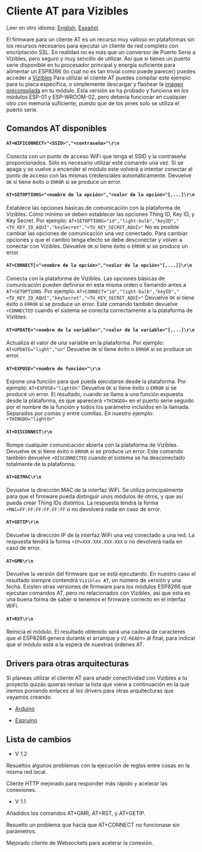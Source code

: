 # Cliente AT para Vizibles

Leer en otro idioma: [English](https://github.com/Enxine/ViziblesArduino/blob/master/examples/AT/README.md), [Español](https://github.com/Enxine/ViziblesArduino/blob/master/examples/AT/README.es.md)

El firmware para un cliente AT es un recurso muy valioso en plataformas sin los recursos necesarios para ejecutar un cliente de red completo con encriptación SSL. En realidad no es más que un conversor de Puerto Serie a Vizibles, pero seguro y muy sencillo de utilizar. Así que si tienes un puerto serie disponible en tu procesador principal y energía suficiente para alimentar un ESP8266 (lo cual no es tan trivial como puede parecer) puedes acceder a [Vizibles](https://vizibles.com)
Para utilizar el cliente AT puedes compilar este ejemplo para tu placa específica, o simplemente descargar y flashear la [imagen precompilada](https://github.com/Enxine/ViziblesArduino/releases/) en tu módulo. Esta versión se ha probado y funciona en los módulos ESP-01 y ESP-WROOM-02, pero debería funcionar en cualquier otro con memoria suficiente, puesto que de los pines solo se utiliza el puerto serie.

## Comandos AT disponibles

#### ```AT+WIFICONNECT="<SSID>","<contraseña>"\r\n```

Conecta con un punto de acceso WiFi que tenga el SSID y la contraseña proporcionados. Sólo es necesario utilizar este comando una vez. Si se apaga y se vuelve a encender el módulo este volverá a intentar conectar al punto de acceso con las mismas credenciales automáticamente.
Devuelve ```OK``` si tiene éxito o ```ERROR``` si se produce un error. 

#### ```AT+SETOPTIONS="<nombre de la opción>","<valor de la opción>"[,...]\r\n```

Establece las opciones básicas de comunicación con la plataforma de Vizibles. Cómo mínimo se deben establecer las opciones Thing ID, Key ID, y Key Secret. Por ejemplo: ```AT+SETOPTIONS="id","light-bulb","keyID","<TU_KEY_ID_AQUÍ","keySecret","<TU_KEY_SECRET_AQUÍ>"```
No es posible cambiar las opciones de comunicación una vez conectado. Para cambiar opciones y que el cambio tenga efecto se debe desconectar y volver a conectar con Vizibles.
Devuelve ```OK``` si tiene éxito o ```ERROR``` si se produce un error.

#### ```AT+CONNECT[="<nombre de la opción>","<valor de la opción>"[,...]]\r\n```

Conecta con la plataforma de Vizibles. Las opciones básicas de comunicación pueden definirse en esta misma orden o llamando antes a ```AT+SETOPTIONS```. Por ejemplo: ```AT+CONNECT="id","light-bulb","keyID","<TU_KEY_ID_AQUÍ","keySecret","<TU_KEY_SECRET_AQUÍ>"```
Devuelve ```OK``` si tiene éxito o ```ERROR``` si se produce un error. Este comando también devuelve ```+CONNECTED``` cuando el sistema se conecta correctamente a la plataforma de Vizibles.

#### ```AT+UPDATE="<nombre de la variable>","<valor de la variable>"[,...]\r\n```

Actualiza el valor de una variable en la plataforma. Por ejemplo: ```AT+UPDATE="light","on"```
Devuelve ```OK``` si tiene éxito o ```ERROR``` si se produce un error.
 
#### ```AT+EXPOSE="<nombre de función>"\r\n```

Expone una función para que pueda ejecutarse desde la plataforma. Por ejemplo: ```AT+EXPOSE="lightOn"``` 
Devuelve ```OK``` si tiene éxito o ```ERROR``` si se produce un error. El resultado, cuando se llama a una función expuesta desde la plataforma, es que aparecerá ```+THINGDO=``` en el puerto serie seguido por el nombre de la función y todos los parámetro incluidos en la llamada. Separados por comas y entre comillas. En nuestro ejemplo: ```+THINGDO="lightOn"```

#### ```AT+DISCONNECT\r\n```

Rompe cualquier comunicación abierta con la plataforma de Vizibles.
Devuelve ```OK``` si tiene éxito o ```ERROR``` si se produce un error. Este comando también devuelve ```+DISCONNECTED``` cuando el sistema se ha desconectado totalmente de la plataforma.

#### ```AT+GETMAC\r\n```

Devuelve la dirección MAC de la interfaz WiFi. Se utiliza principalmente para que el firmware pueda distinguir unos módulos de otros, y que así pueda crear Thing IDs distintos. La respuesta tendrá la forma ```+MAC=FF:FF:FF:FF:FF:FF``` o no devolverá nada en caso de error.

#### ```AT+GETIP\r\n```

Devuelve la dirección IP de la interfaz WiFi una vez conectado a una red. La respuesta tendrá la forma ```+IP=XXX.XXX.XXX.XXX``` o no devolverá nada en caso de error.

#### ```AT+GMR\r\n```

Devuelve la versión del firmware que se está ejecutando. En nuestro caso el resultado siempre contendrá ```Vizibles AT```, un número de versión y una fecha. Existen otras versiones de firmware para los módulos ESP8266 que ejecutan comandos AT, pero no relacionados con Vizibles, así que esta es una buena forma de saber si tenemos el firmware correcto en el interfaz WiFi.

#### ```AT+RST\r\n```

Reinicia el módulo. El resultado obtenido será una cadena de caracteres que el ESP8266 genera durante el arranque y ```VZ-READY>``` al final, para indicar que el módulo está a la espera de nuestras órdenes AT.

## Drivers para otras arquitecturas

Si planeas utilizar el cliente AT para añadir conectividad con Vizibles a tu proyecto quizás quieras revisar la lista que viene a continuación en la que iremos poniendo enlaces al los drivers para otras arquitecturas que vayamos creando.

* [Arduino](https://github.com/Enxine/ViziblesArduinoAT)

* [Espruino](https://www.espruino.com/Vizibles.es) 

## Lista de cambios

* V 1.2

Resueltos algunos problemas con la ejecución de reglas entre cosas en la misma red local.

Cliente HTTP mejorado para responder más rápido y acelerar las conexiones. 

* V 1.1

Añadidos los comandos AT+GMR, AT+RST, y AT+GETIP.

Resuelto un problema que hacía que AT+CONNECT no funcionase sin parámetros.

Mejorado cliente de Websockets para acelerar la conexión.